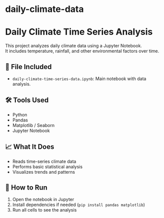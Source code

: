 # daily-climate-data
# Daily Climate Time Series Analysis

This project analyzes daily climate data using a Jupyter Notebook.  
It includes temperature, rainfall, and other environmental factors over time.

## 📁 File Included
- `daily-climate-time-series-data.ipynb`: Main notebook with data analysis.

## 🛠️ Tools Used
- Python
- Pandas
- Matplotlib / Seaborn
- Jupyter Notebook

## 📈 What It Does
- Reads time-series climate data
- Performs basic statistical analysis
- Visualizes trends and patterns

## 🚀 How to Run
1. Open the notebook in Jupyter
2. Install dependencies if needed (`pip install pandas matplotlib`)
3. Run all cells to see the analysis
